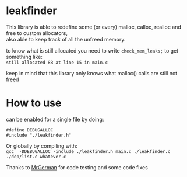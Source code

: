 # leakfinder
 This library is able to redefine some (or every) malloc, calloc, realloc and free to custom allocators,  
 also able to keep track of all the unfreed memory.  

 to know what is still allocated you need to write `check_mem_leaks;` to get something like:  
 `still allocated 8B at line 15 in main.c`  
 
 keep in mind that this library only knows what malloc() calls are still not freed
 
 
# How to use  
 can be enabled for a single file by doing:
 ```
 #define DEBUGALLOC
 #include "./leakfinder.h"
 ```  
 Or globally by compiling with:  
 `gcc  -DDEBUGALLOC -include ./leakfinder.h main.c ./leakfinder.c ./dep/list.c whatever.c `
 
 Thanks to [MrGerman](https://github.com/pfhaupt) for code testing and some code fixes
